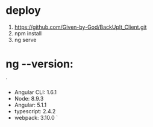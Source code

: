 # deploy

 1) https://github.com/Given-by-God/BackUpIt_Client.git
 2) npm install
 3) ng serve



# ng --version:
`
  - Angular CLI: 1.6.1
  - Node: 8.9.3
  - Angular: 5.1.1
  - typescript: 2.4.2
  - webpack: 3.10.0
`
